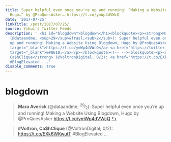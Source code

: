 ```yaml
---
title: Super helpful even once you're up and running! “Making a Website Using Blogdown,
  Hugo…” by @ProQuesAsker… https://t.co/ymWp4dVWcQ
date: '2017-07-25'
linkTitle: /post/2017/07/25/
source: Yihui's Twitter Feeds
description: ' <h1 id="blogdown">blogdown</h1><blockquote><p><strong>Mara Averick</strong>
  (@dataandme; <sup>29</sup>&frasl;<sub>2</sub>): Super helpful even once you&rsquo;re
  up and running! Making a Website Using Blogdown, Hugo by @ProQuesAsker <a href="https://t.co/ymWp4dVWcQ"
  target="_blank">https://t.co/ymWp4dVWcQ</a> <a href="https://twitter.com/xieyihui/status/889919689069133824"
  target="_blank">&#8618;</a></p></blockquote><!-- --><blockquote><p><strong>#Voltron,
  Ca$hClique</strong> (@VoltronDigital; 0/2): <a href="https://t.co/EXk6WKwutT" target="_blank">https://t.co/EXk6WKwutT</a>
  #BlogElevated ...'
disable_comments: true
---
```

 <h1 id="blogdown">blogdown</h1><blockquote><p><strong>Mara Averick</strong> (@dataandme; <sup>29</sup>&frasl;<sub>2</sub>): Super helpful even once you&rsquo;re up and running! Making a Website Using Blogdown, Hugo by @ProQuesAsker <a href="https://t.co/ymWp4dVWcQ" target="_blank">https://t.co/ymWp4dVWcQ</a> <a href="https://twitter.com/xieyihui/status/889919689069133824" target="_blank">&#8618;</a></p></blockquote><!-- --><blockquote><p><strong>#Voltron, Ca$hClique</strong> (@VoltronDigital; 0/2): <a href="https://t.co/EXk6WKwutT" target="_blank">https://t.co/EXk6WKwutT</a> #BlogElevated ...